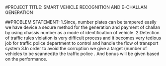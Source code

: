 #PROJECT TITLE:
 SMART VEHICLE RECOGNITION AND E-CHALLAN GENERATION

##PROBLEM STATEMENT:
1.Since, number plates can be tampered easily we have device a secure method for the generation and payment of  challan by using chassis     number as a mode of identification of vehicle. 
2.Detection of traffic rules violation is very difficult process and it becomes very tedious job for traffic police department to control     and handle the flow of transport system
3.In order to avoid the corruption we give a target (number of vehicles to be scanned)to the traffic police . And  bonus will be given       based on the performance.
